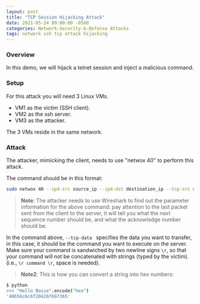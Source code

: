 ```yaml
---
layout: post
title: "TCP Session Hijacking Attack"
date: 2021-05-24 09:00:00 -0500
categories: Network-Security-&-Defense Attacks
tags: network ssh tcp attack hijacking
---
```

### Overview
In this demo, we will hijack a telnet session and inject a malicious command.

### Setup
For this attack you will need 3 Linux VMs.
* VM1 as the victim (SSH client).
* VM2 as the ssh server.
* VM3 as the attacker.

The 3 VMs reside in the same network.

### Attack
The attacker, mimicking the client, needs to use "netwox 40" to perform this attack.

The command should be in this format:

```bash
sudo netwox 40 --ip4-src source_ip --ip4-dst destination_ip --tcp-src source_port --tcp-dst destination_port --tcp-seqnum sequence_number --ip4-ttl ttl_value --tcp-window window_size --tcp-ack --tcp-acknum acknowledge_number --tcp-data "putyourdatahere,in hex format"
```

> **Note**: The attacker needs to use Wireshark to find out the parameter information for the above command: pay attention to the last packet sent from the client to the server, it will tell you what the next sequence number should be, and what the acknowledge number should be.

In the command above, ```--tcp-data ``` specifies the data you want to transfer, in this case, it should be the command you want to execute on the server. Make sure your command is sandwiched by two newline signs ```\r```, so that your command will not be concatenated with strings (typed by the victim). (i.e., ```\r command \r```, space is needed).

> **Note2**: This is how you can convert a string into hex numbers:
```bash
$ python
>>> "Hello Boise".encode("hex")
'48656c6c6f20426f697365'
```

